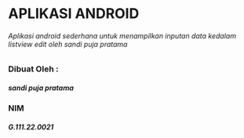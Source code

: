 # APLIKASI ANDROID
###### Aplikasi android sederhana untuk menampilkan inputan data kedalam listview edit oleh sandi puja pratama

### Dibuat Oleh :
##### sandi puja pratama
### NIM
##### G.111.22.0021